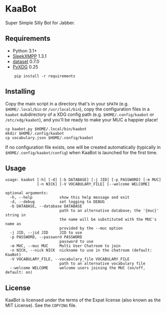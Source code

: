 KaaBot
======

Super Simple Silly Bot for Jabber.

Requirements
------------

* Python 3.1+
* [SleekXMPP](http://sleekxmpp.com/) 1.3.1
* [dataset](https://dataset.readthedocs.io/) 0.7.0
* [PyXDG](https://freedesktop.org/wiki/Software/pyxdg/) 0.25

```
    pip install -r requirements
```

Installing
----------

Copy the main script in a directory that's in your `$PATH` (e.g.
`$HOME/.local/bin` or `/usr/local/bin`), copy the configuration files in a
`kaabot` subdirectory of a XDG config path (e.g.  `$HOME/.config/kaabot` or
`/etc/xdg/kaabot`), and you'll be ready to make your MUC a happier place!

```
cp kaabot.py $HOME/.local/bin/kaabot
mkdir $HOME/.config/kaabot
cp vocabulary.json $HOME/.config/kaabot
```

If no configuration file exists, one will be created automatically (typically
in `$HOME/.config/kaabot/config`) when KaaBot is launched for the first time.

Usage
-----

```
usage: kaabot [-h] [-d] [-b DATABASE] [-j JID] [-p PASSWORD] [-m MUC]
              [-n NICK] [-V VOCABULARY_FILE] [--welcome WELCOME]

optional arguments:
  -h, --help            show this help message and exit
  -d, --debug           set logging to DEBUG
  -b DATABASE, --database DATABASE
                        path to an alternative database; the '{muc}' string in
                        the name will be substituted with the MUC's name as
                        provided by the --muc option
  -j JID, --jid JID     JID to use
  -p PASSWORD, --password PASSWORD
                        password to use
  -m MUC, --muc MUC     Multi User Chatroom to join
  -n NICK, --nick NICK  nickname to use in the chatroom (default: KaaBot)
  -V VOCABULARY_FILE, --vocabulary_file VOCABULARY_FILE
                        path to an alternative vocabulary file
  --welcome WELCOME     welcome users joining the MUC (on/off, default: on)
```

License
-------

KaaBot is licensed under the terms of the Expat license (also known as the MIT
License). See the `COPYING` file.
